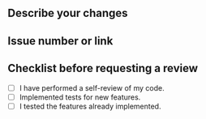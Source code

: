 ## Describe your changes

## Issue number or link

## Checklist before requesting a review
- [ ] I have performed a self-review of my code.
- [ ] Implemented tests for new features.
- [ ] I tested the features already implemented.
